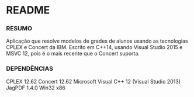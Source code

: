 # README #

### RESUMO ###
Aplicação que resolve modelos de grades de alunos usando as tecnologias CPLEX e Concert 
da IBM. Escrito em C++14, usando Visual Studio 2015 e MSVC 12, pois é o mais recente que o Concert
suporta.

### DEPENDÊNCIAS ###
CPLEX 12.62
Concert 12.62
Microsoft Visual C++ 12 (Visual Studio 2013)
JagPDF 1.4.0 Win32 x86